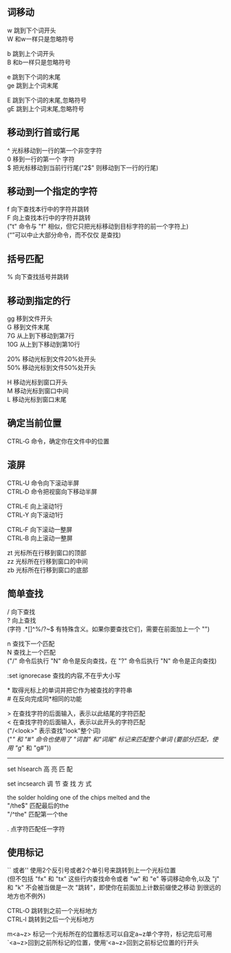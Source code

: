 ## 词移动
w	跳到下个词开头  
W	和w一样只是忽略符号  

b	跳到上个词开头  
B	和b一样只是忽略符号  

e	跳到下个词的末尾  
ge	跳到上个词末尾  

E	跳到下个词的末尾,忽略符号  
gE	跳到上个词末尾,忽略符号  

## 移动到行首或行尾
^	光标移动到一行的第一个非空字符  
    0 移到一行的第一个 字符  
$	把光标移动到当前行行尾("2$" 则移动到下一行的行尾)  

## 移动到一个指定的字符
f	向下查找本行中的字符并跳转  
F	向上查找本行中的字符并跳转  
("t" 命令与 "f" 相似，但它只把光标移动到目标字符的前一个字符上)  
(“<Esc>”可以中止大部分命令，而不仅仅 是查找)  
## 括号匹配
%	向下查找括号并跳转  

## 移动到指定的行  
gg	移到文件开头  
G	移到文件末尾  
7G	从上到下移动到第7行  
10G	从上到下移动到第10行  

20%	移动光标到文件20%处开头  
50%	移动光标到文件50%处开头  

H	移动光标到窗口开头  
M	移动光标到窗口中间  
L	移动光标到窗口末尾  

## 确定当前位置
CTRL‑G 命令，确定你在文件中的位置  

## 滚屏
CTRL‑U 命令向下滚动半屏  
CTRL‑D 命令把视窗向下移动半屏  

CTRL‑E	向上滚动1行  
CTRL‑Y	向下滚动1行  

CTRL‑F	向下滚动一整屏  
CTRL‑B	向上滚动一整屏  

zt	光标所在行移到窗口的顶部  
zz	光标所在行移到窗口的中间  
zb	光标所在行移到窗口的底部  

## 简单查找
/	向下查找  
?	向上查找  
(字符 .*[]^%/\?~$ 有特殊含义。如果你要查找它们，需要在前面加上一个 "\")  

n	查找下一个匹配  
N	查找上一个匹配  
("/" 命令后执行 "N" 命令是反向查找，在 "?" 命令后执行 "N" 命令是正向查找)  

:set ignorecase	查找的内容,不在乎大小写  

\*  取得光标上的单词并把它作为被查找的字符串    
\#  在反向完成同*相同的功能  

\>  在查找字符的后面输入，表示以此结尾的字符匹配  
\<  在查找字符的后面输入，表示以此开头的字符匹配  
    ("/\<look\>" 表示查找"look"整个词)  
("*" 和 "#" 命令也使用了 "词首" 和"词尾" 标记来匹配整个单词 (要部分匹配，使用 "g*" 和 "g#"))  

***
set hlsearch  高 亮 匹 配  

set incsearch  调 节 查 找 方 式  
                         
the solder holding one of the chips melted and the  
"/the$" 匹配最后的the  
"/^the" 匹配第一个the 

.  点字符匹配任一字符  
                         
## 使用标记  
`` 或者''  使用2个反引号或者2个单引号来跳转到上一个光标位置   
(但不包括 "fx" 和 "tx" 这些行内查找命令或者 "w" 和 "e" 等词移动命令,以及 "j" 和 "k" 不会被当做是一次 "跳转"，即使你在前面加上计数前缀使之移动
到很远的地方也不例外)   

CTRL‑O  跳转到之前一个光标地方    
CTRL‑I  跳转到之后一个光标地方  
                         
m<a\~z>  标记一个光标所在的位置标志可以自定a\~z单个字符，标记完后可用`<a\~z>回到之前所标记的位置，使用'<a\~z>回到之前标记位置的行开头  
                         

                         


